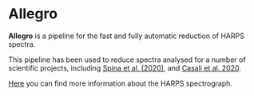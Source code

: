 # Allegro
**Allegro** is a pipeline for the fast and fully automatic reduction of HARPS spectra. 

This pipeline has been used to reduce spectra analysed for a number of scientific projects, including [Spina et al. (2020)](https://ui.adsabs.harvard.edu/abs/2020ApJ...895...52S/abstract), and [Casali et al. 2020](https://ui.adsabs.harvard.edu/abs/2020A%26A...639A.127C/abstract).

[Here](https://www.eso.org/sci/facilities/lasilla/instruments/harps.html) you can find more information about the HARPS spectrograph.
